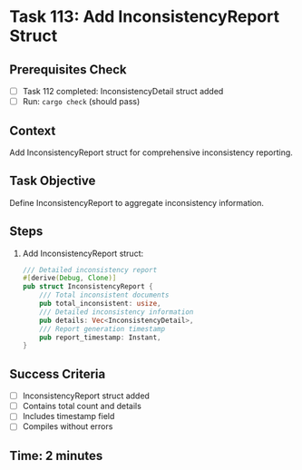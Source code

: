 # Task 113: Add InconsistencyReport Struct

## Prerequisites Check
- [ ] Task 112 completed: InconsistencyDetail struct added
- [ ] Run: `cargo check` (should pass)

## Context
Add InconsistencyReport struct for comprehensive inconsistency reporting.

## Task Objective
Define InconsistencyReport to aggregate inconsistency information.

## Steps
1. Add InconsistencyReport struct:
   ```rust
   /// Detailed inconsistency report
   #[derive(Debug, Clone)]
   pub struct InconsistencyReport {
       /// Total inconsistent documents
       pub total_inconsistent: usize,
       /// Detailed inconsistency information
       pub details: Vec<InconsistencyDetail>,
       /// Report generation timestamp
       pub report_timestamp: Instant,
   }
   ```

## Success Criteria
- [ ] InconsistencyReport struct added
- [ ] Contains total count and details
- [ ] Includes timestamp field
- [ ] Compiles without errors

## Time: 2 minutes
